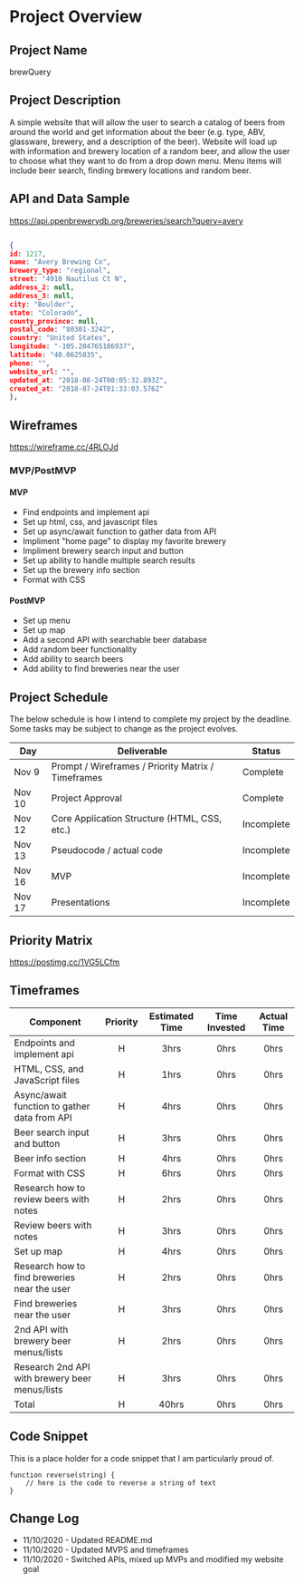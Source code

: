 # Project Overview

## Project Name

brewQuery

## Project Description

A simple website that will allow the user to search a catalog of beers from around the world and get information about the beer (e.g. type, ABV, glassware, brewery, and a description of the beer). Website will load up with information and brewery location of a random beer, and allow the user to choose what they want to do from a drop down menu. Menu items will include beer search, finding brewery locations and random beer.

## API and Data Sample
https://api.openbrewerydb.org/breweries/search?query=avery

```JSON

{
id: 1217,
name: "Avery Brewing Co",
brewery_type: "regional",
street: "4910 Nautilus Ct N",
address_2: null,
address_3: null,
city: "Boulder",
state: "Colorado",
county_province: null,
postal_code: "80301-3242",
country: "United States",
longitude: "-105.204765186937",
latitude: "40.0625835",
phone: "",
website_url: "",
updated_at: "2018-08-24T00:05:32.893Z",
created_at: "2018-07-24T01:33:03.576Z"
},
```

## Wireframes

https://wireframe.cc/4RLOJd

### MVP/PostMVP

#### MVP 

- Find endpoints and implement api
- Set up html, css, and javascript files
- Set up async/await function to gather data from API
- Impliment "home page" to display my favorite brewery
- Impliment brewery search input and button
- Set up ability to handle multiple search results
- Set up the brewery info section
- Format with CSS

#### PostMVP  

- Set up menu
- Set up map
- Add a second API with searchable beer database
- Add random beer functionality
- Add ability to search beers
- Add ability to find breweries near the user


## Project Schedule

The below schedule is how I intend to complete my project by the deadline. Some tasks may be subject to change as the project evolves.

|  Day | Deliverable | Status
|---|---| ---|
|Nov 9| Prompt / Wireframes / Priority Matrix / Timeframes | Complete
|Nov 10| Project Approval | Complete
|Nov 12| Core Application Structure (HTML, CSS, etc.) | Incomplete
|Nov 13| Pseudocode / actual code | Incomplete
|Nov 16| MVP | Incomplete
|Nov 17| Presentations | Incomplete

## Priority Matrix

https://postimg.cc/1VG5LCfm

## Timeframes

| Component | Priority | Estimated Time | Time Invested | Actual Time |
| --- | :---: |  :---: | :---: | :---: |
| Endpoints and implement api | H | 3hrs| 0hrs | 0hrs |
| HTML, CSS, and JavaScript files | H | 1hrs| 0hrs | 0hrs |
| Async/await function to gather data from API | H | 4hrs| 0hrs | 0hrs |
| Beer search input and button | H | 3hrs| 0hrs | 0hrs |
| Beer info section | H | 4hrs| 0hrs | 0hrs |
| Format with CSS | H | 6hrs| 0hrs | 0hrs |
| Research how to review beers with notes | H | 2hrs| 0hrs | 0hrs |
| Review beers with notes | H | 3hrs| 0hrs | 0hrs |
| Set up map | H | 4hrs| 0hrs | 0hrs |
| Research how to find breweries near the user | H | 2hrs| 0hrs | 0hrs |
| Find breweries near the user | H | 3hrs| 0hrs | 0hrs |
| 2nd API with brewery beer menus/lists | H | 2hrs| 0hrs | 0hrs |
| Research 2nd API with brewery beer menus/lists | H | 3hrs| 0hrs | 0hrs |
| Total | H | 40hrs| 0hrs | 0hrs |

## Code Snippet

This is a place holder for a code snippet that I am particularly proud of.  

```
function reverse(string) {
	// here is the code to reverse a string of text
}
```

## Change Log
- 11/10/2020 - Updated README.md
- 11/10/2020 - Updated MVPS and timeframes
- 11/10/2020 - Switched APIs, mixed up MVPs and modified my website goal
